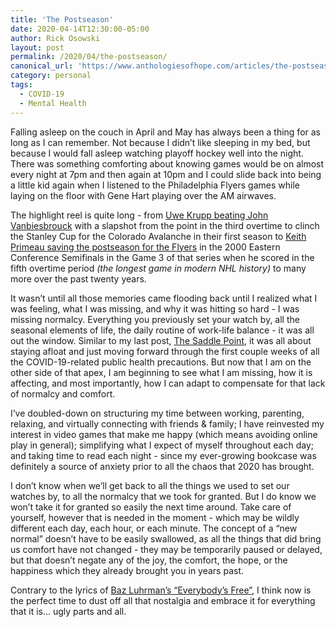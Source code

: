 ```yaml
---
title: 'The Postseason'
date: 2020-04-14T12:30:00-05:00
author: Rick Osowski
layout: post
permalink: /2020/04/the-postseason/
canonical_url: 'https://www.anthologiesofhope.com/articles/the-postseason'
category: personal
tags:
  - COVID-19
  - Mental Health
---
```


Falling asleep on the couch in April and May has always been a thing for as long as I can remember. Not because I didn’t like sleeping in my bed, but because I would fall asleep watching playoff hockey well into the night. There was something comforting about knowing games would be on almost every night at 7pm and then again at 10pm and I could slide back into being a little kid again when I listened to the Philadelphia Flyers games while laying on the floor with Gene Hart playing over the AM airwaves.

The highlight reel is quite long - from [Uwe Krupp beating John Vanbiesbrouck](https://www.youtube.com/watch?v=pk6iTIo98aA) with a slapshot from the point in the third overtime to clinch the Stanley Cup for the Colorado Avalanche in their first season to [Keith Primeau saving the postseason for the Flyers](https://www.youtube.com/watch?v=Trch0R8T2ZM) in the 2000 Eastern Conference Semifinals in the Game 3 of that series when he scored in the fifth overtime period _(the longest game in modern NHL history)_ to many more over the past twenty years.

It wasn’t until all those memories came flooding back until I realized what I was feeling, what I was missing, and why it was hitting so hard - I was missing normalcy. Everything you previously set your watch by, all the seasonal elements of life, the daily routine of work-life balance - it was all out the window. Similar to my last post, [The Saddle Point](https://www.anthologiesofhope.com/articles/the-saddle-point), it was all about staying afloat and just moving forward through the first couple weeks of all the COVID-19-related public health precautions. But now that I am on the other side of that apex, I am beginning to see what I am missing, how it is affecting, and most importantly, how I can adapt to compensate for that lack of normalcy and comfort.

I’ve doubled-down on structuring my time between working, parenting, relaxing, and virtually connecting with friends & family; I have reinvested my interest in video games that make me happy (which means avoiding online play in general); simplifying what I expect of myself throughout each day; and taking time to read each night - since my ever-growing bookcase was definitely a source of anxiety prior to all the chaos that 2020 has brought.

I don’t know when we’ll get back to all the things we used to set our watches by, to all the normalcy that we took for granted. But I do know we won’t take it for granted so easily the next time around. Take care of yourself, however that is needed in the moment - which may be wildly different each day, each hour, or each minute. The concept of a “new normal” doesn’t have to be easily swallowed, as all the things that did bring us comfort have not changed - they may be temporarily paused or delayed, but that doesn’t negate any of the joy, the comfort, the hope, or the happiness which they already brought you in years past.

Contrary to the lyrics of [Baz Luhrman’s “Everybody’s Free”](https://open.spotify.com/track/1TQ6a2NEA8LmKfgf0yeBvT?si=img4GJm8Sn2eyzUD-Dc5KA), I think now is the perfect time to dust off all that nostalgia and embrace it for everything that it is… ugly parts and all.
